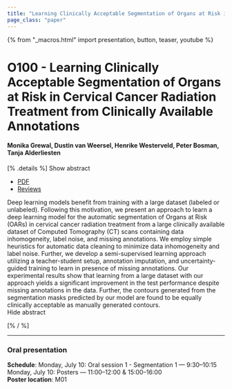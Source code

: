 ```yaml
---
title: "Learning Clinically Acceptable Segmentation of Organs at Risk in Cervical Cancer Radiation Treatment from Clinically Available Annotations"
page_class: "paper"
---
```


{% from "_macros.html" import presentation, button, teaser, youtube %}

# O100 - Learning Clinically Acceptable Segmentation of Organs at Risk in Cervical Cancer Radiation Treatment from Clinically Available Annotations

#### Monika Grewal, Dustin van Weersel, Henrike Westerveld, Peter Bosman, Tanja Alderliesten


[% .details %]
<a class="toggle_visibility" data-selector=".abstract" data-level="3">Show abstract</a>
- <a href="https://openreview.net/pdf?id=uPRFWdz03_">PDF</a>
- <a href="https://openreview.net/forum?id=uPRFWdz03_">Reviews</a>

<p>
    <span class="abstract">
        Deep learning models benefit from training with a large dataset (labeled or unlabeled). Following this motivation, we present an approach to learn a deep learning model for the automatic segmentation of Organs at Risk (OARs) in cervical cancer radiation treatment from a large clinically available dataset of Computed Tomography (CT) scans containing data inhomogeneity, label noise, and missing annotations. We employ simple heuristics for automatic data cleaning to minimize data inhomogeneity and label noise. Further, we develop a semi-supervised learning approach utilizing a teacher-student setup, annotation imputation, and uncertainty-guided training to learn in presence of missing annotations. Our experimental results show that learning from a large dataset with our approach yields a significant improvement in the test performance despite missing annotations in the data. Further, the contours generated from the segmentation masks predicted by our model are found to be equally clinically acceptable as manually generated contours.
        <br>
        <span class="actions"><a class="toggle_visibility" data-level="2">Hide abstract</a></span>
    </span>
</p>
[% / %]

---


### Oral presentation

**Schedule**: Monday, July 10: Oral session 1 - Segmentation 1 — 9:30–10:15<br>Monday, July 10: Posters — 11:00–12:00 & 15:00–16:00<br>
**Poster location**: M01


